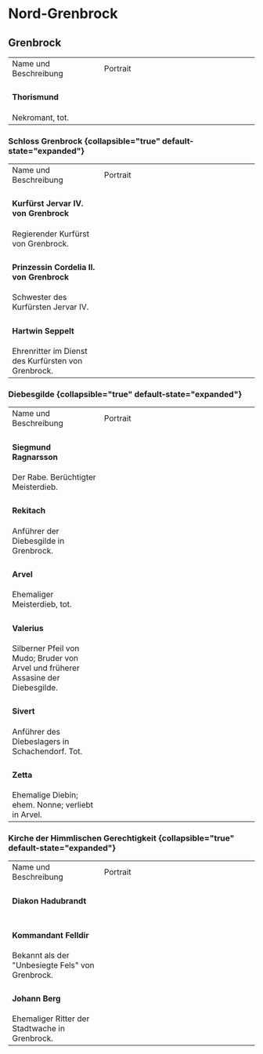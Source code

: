 # Nord-Grenbrock

## Grenbrock

<table>
<tr><td>Name und Beschreibung</td><td width="300">Portrait</td></tr>
<tr><td><h4>Thorismund</h4> Nekromant, tot.</td><td width="300"><img src="thorismund.png" alt="" /></td></tr>
</table>

### Schloss Grenbrock {collapsible="true" default-state="expanded"}

<table>
<tr><td>Name und Beschreibung</td><td width="300">Portrait</td></tr>
<tr><td><h4>Kurfürst Jervar IV. von Grenbrock</h4> Regierender Kurfürst von Grenbrock.</td><td width="300"><img src="jervar.png" alt="" /></td></tr>
<tr><td><h4>Prinzessin Cordelia II. von Grenbrock</h4> Schwester des Kurfürsten Jervar IV.</td><td width="300"><img src="" alt="" /></td></tr>
<tr><td><h4>Hartwin Seppelt</h4> Ehrenritter im Dienst des Kurfürsten von Grenbrock.</td><td width="300"><img src="hartwin.png" alt="" /></td></tr>
</table>

### Diebesgilde {collapsible="true" default-state="expanded"}

<table>
<tr><td>Name und Beschreibung</td><td width="300">Portrait</td></tr>
<tr><td><h4>Siegmund Ragnarsson</h4> Der Rabe. Berüchtigter Meisterdieb.</td><td width="300"><img src="siegmund.jpg" alt="" /></td></tr>
<tr><td><h4>Rekitach</h4> Anführer der Diebesgilde in Grenbrock.</td><td width="300"><img src="" alt="" /></td></tr>
<tr><td><h4>Arvel</h4> Ehemaliger Meisterdieb, tot.</td><td width="300"></td></tr>
<tr><td><h4>Valerius</h4> Silberner Pfeil von Mudo; Bruder von Arvel und früherer Assasine der Diebesgilde.</td><td width="300"><img src="valerius.png" alt="" /></td></tr>
<tr><td><h4>Sivert</h4> Anführer des Diebeslagers in Schachendorf. Tot.</td><td width="300"><img src="sivert.png" alt="" /></td></tr>
<tr><td><h4>Zetta</h4> Ehemalige Diebin; ehem. Nonne; verliebt in Arvel.</td><td width="300"><img src="zetta.png" alt="" /></td></tr>
</table>

### Kirche der Himmlischen Gerechtigkeit {collapsible="true" default-state="expanded"}

<table>
<tr><td>Name und Beschreibung</td><td width="300">Portrait</td></tr>
<tr><td><h4>Diakon Hadubrandt</h4></td><td width="300"><img src="hadubrand.png" alt="" /></td></tr>
<!--<tr><td><h4>Schwester Rosalinde</h4> Scheinheilige Nonne in der Kathedrale von Grenbrock. Aktiv in der Diebesgilde.</td><td width="300"><img src="rosalinde.png" alt="" /></td></tr>-->
<tr><td><h4>Kommandant Felldir</h4> Bekannt als der "Unbesiegte Fels" von Grenbrock.</td><td width="300"><img src="felldir.png" alt="" /></td></tr>
<tr><td><h4>Johann Berg</h4> Ehemaliger Ritter der Stadtwache in Grenbrock.</td><td width="300"><img src="johann.png" alt="" /></td></tr>
</table>